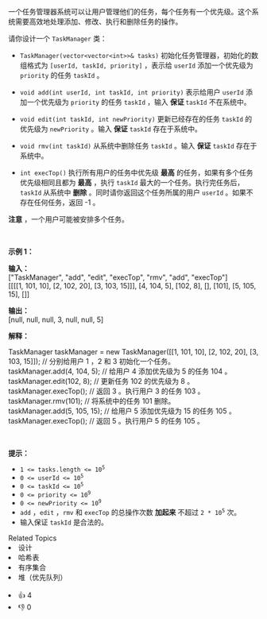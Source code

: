 <p>一个任务管理器系统可以让用户管理他们的任务，每个任务有一个优先级。这个系统需要高效地处理添加、修改、执行和删除任务的操作。</p>

<p>请你设计一个&nbsp;<code>TaskManager</code>&nbsp;类：</p>

<ul> 
 <li> <p><code>TaskManager(vector&lt;vector&lt;int&gt;&gt;&amp; tasks)</code>&nbsp;初始化任务管理器，初始化的数组格式为&nbsp;<code>[userId, taskId, priority]</code>&nbsp;，表示给 <code>userId</code>&nbsp;添加一个优先级为 <code>priority</code>&nbsp;的任务 <code>taskId</code>&nbsp;。</p> </li> 
 <li> <p><code>void add(int userId, int taskId, int priority)</code>&nbsp;表示给用户 <code>userId</code>&nbsp;添加一个优先级为 <code>priority</code>&nbsp;的任务 <code>taskId</code>&nbsp;，输入 <strong>保证&nbsp;</strong><code>taskId</code>&nbsp;不在系统中。</p> </li> 
 <li> <p><code>void edit(int taskId, int newPriority)</code>&nbsp;更新已经存在的任务&nbsp;<code>taskId</code>&nbsp;的优先级为&nbsp;<code>newPriority</code>&nbsp;。输入 <strong>保证</strong>&nbsp;<code>taskId</code>&nbsp;存在于系统中。</p> </li> 
 <li> <p><code>void rmv(int taskId)</code>&nbsp;从系统中删除任务&nbsp;<code>taskId</code>&nbsp;。输入 <strong>保证</strong>&nbsp;<code>taskId</code>&nbsp;存在于系统中。</p> </li> 
 <li> <p><code>int execTop()</code>&nbsp;执行所有用户的任务中优先级 <strong>最高</strong>&nbsp;的任务，如果有多个任务优先级相同且都为 <strong>最高</strong>&nbsp;，执行&nbsp;<code>taskId</code>&nbsp;最大的一个任务。执行完任务后，<code>taskId</code><strong>&nbsp;</strong>从系统中 <strong>删除</strong>&nbsp;。同时请你返回这个任务所属的用户&nbsp;<code>userId</code>&nbsp;。如果不存在任何任务，返回&nbsp;-1 。</p> </li> 
</ul>

<p><strong>注意</strong> ，一个用户可能被安排多个任务。</p>

<p>&nbsp;</p>

<p><strong class="example">示例 1：</strong></p>

<div class="example-block"> 
 <p><strong>输入：</strong><br /> <span class="example-io">["TaskManager", "add", "edit", "execTop", "rmv", "add", "execTop"]<br /> [[[[1, 101, 10], [2, 102, 20], [3, 103, 15]]], [4, 104, 5], [102, 8], [], [101], [5, 105, 15], []]</span></p> 
</div>

<p><strong>输出：</strong><br /> <span class="example-io">[null, null, null, 3, null, null, 5] </span></p>

<p><strong>解释：</strong></p> TaskManager taskManager = new TaskManager([[1, 101, 10], [2, 102, 20], [3, 103, 15]]); // 分别给用户 1 ，2 和 3 初始化一个任务。
<br /> taskManager.add(4, 104, 5); // 给用户 4 添加优先级为 5 的任务 104 。
<br /> taskManager.edit(102, 8); // 更新任务 102 的优先级为 8 。
<br /> taskManager.execTop(); // 返回 3 。执行用户 3 的任务 103 。
<br /> taskManager.rmv(101); // 将系统中的任务 101 删除。
<br /> taskManager.add(5, 105, 15); // 给用户 5 添加优先级为 15 的任务 105 。
<br /> taskManager.execTop(); // 返回 5 。执行用户 5 的任务 105 。

<p>&nbsp;</p>

<p><strong>提示：</strong></p>

<ul> 
 <li><code>1 &lt;= tasks.length &lt;= 10<sup>5</sup></code></li> 
 <li><code>0 &lt;= userId &lt;= 10<sup>5</sup></code></li> 
 <li><code>0 &lt;= taskId &lt;= 10<sup>5</sup></code></li> 
 <li><code>0 &lt;= priority &lt;= 10<sup>9</sup></code></li> 
 <li><code>0 &lt;= newPriority &lt;= 10<sup>9</sup></code></li> 
 <li><code>add</code>&nbsp;，<code>edit</code>&nbsp;，<code>rmv</code>&nbsp;和&nbsp;<code>execTop</code>&nbsp;的总操作次数 <strong>加起来</strong>&nbsp;不超过&nbsp;<code>2 * 10<sup>5</sup></code> 次。</li> 
 <li>输入保证&nbsp;<code>taskId</code> 是合法的。</li> 
</ul>

<div><div>Related Topics</div><div><li>设计</li><li>哈希表</li><li>有序集合</li><li>堆（优先队列）</li></div></div><br><div><li>👍 4</li><li>👎 0</li></div>